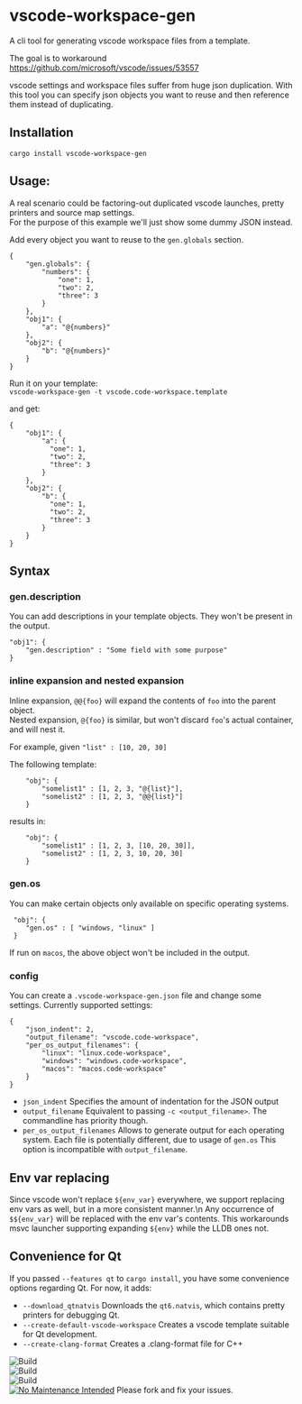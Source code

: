 # vscode-workspace-gen

A cli tool for generating vscode workspace files from a template.<br>

The goal is to workaround https://github.com/microsoft/vscode/issues/53557 

vscode settings and workspace files suffer from huge json duplication. With this tool you can
specify json objects you want to reuse and then reference them instead of duplicating.

## Installation

`cargo install vscode-workspace-gen`

## Usage:

A real scenario could be factoring-out duplicated vscode launches, pretty printers and source map settings.<br>
For the purpose of this example we'll just show some dummy JSON instead.

Add every object you want to reuse to the `gen.globals` section.

```
{
    "gen.globals": {
        "numbers": {
            "one": 1,
            "two": 2,
            "three": 3
        }
    },
    "obj1": {
        "a": "@{numbers}"
    },
    "obj2": {
        "b": "@{numbers}"
    }
}
```

Run it on your template:<br>
`vscode-workspace-gen -t vscode.code-workspace.template`

and get:

```
{
    "obj1": {
        "a": {
          "one": 1,
          "two": 2,
          "three": 3
        }
    },
    "obj2": {
        "b": {
          "one": 1,
          "two": 2,
          "three": 3
        }
    }
}
```


## Syntax

### gen.description

You can add descriptions in your template objects. They won't be present in the output.


```
"obj1": {
    "gen.description" : "Some field with some purpose"
}
```

### inline expansion and nested expansion

Inline expansion, `@@{foo}` will expand the contents of `foo` into the parent object.<br>
Nested expansion, `@{foo}` is similar, but won't discard `foo`'s actual container, and will nest it.

For example, given `"list" : [10, 20, 30]`

The following template:

```
    "obj": {
        "somelist1" : [1, 2, 3, "@{list}"],
        "somelist2" : [1, 2, 3, "@@{list}"]
    }
```

results in:
```
    "obj": {
        "somelist1" : [1, 2, 3, [10, 20, 30]],
        "somelist2" : [1, 2, 3, 10, 20, 30]
    }
```

### gen.os

You can make certain objects only available on specific operating systems.
```
 "obj": {
    "gen.os" : [ "windows, "linux" ]
 }
 ```

If run on `macos`, the above object won't be included in the output.

### config

You can create a `.vscode-workspace-gen.json` file and change some settings.
Currently supported settings:

```
{
    "json_indent": 2,
    "output_filename": "vscode.code-workspace",
    "per_os_output_filenames": {
        "linux": "linux.code-workspace",
        "windows": "windows.code-workspace",
        "macos": "macos.code-workspace"
    }
}
```
- `json_indent` Specifies the amount of indentation for the JSON output
- `output_filename` Equivalent to passing `-c <output_filename>`. The commandline has priority though.
- `per_os_output_filenames` Allows to generate output for each operating system. Each file is potentially different, due to usage of `gen.os`
This option is incompatible with `output_filename`.

## Env var replacing

Since vscode won't replace `${env_var}` everywhere, we support replacing env vars as well, but in a more consistent manner.\n
Any occurrence of `$${env_var}` will be replaced with the env var's contents. This workarounds msvc launcher supporting expanding
`${env}` while the LLDB ones not.


## Convenience for Qt

If you passed `--features qt` to `cargo install`, you have some convenience options regarding Qt.
For now, it adds:
- `--download_qtnatvis` Downloads the `qt6.natvis`, which contains pretty printers for debugging Qt.
- `--create-default-vscode-workspace` Creates a vscode template suitable for Qt development.
- `--create-clang-format` Creates a .clang-format file for C++

![Build](https://github.com/iamsergio/vscode-workspace-gen/actions/workflows/tests.yml/badge.svg)</br>
![Build](https://github.com/iamsergio/vscode-workspace-gen/actions/workflows/sanitizers.yml/badge.svg)</br>
![Build](https://github.com/iamsergio/vscode-workspace-gen/actions/workflows/lints.yml/badge.svg)
</br>
[![No Maintenance Intended](http://unmaintained.tech/badge.svg)](http://unmaintained.tech/) Please fork and fix your issues.
